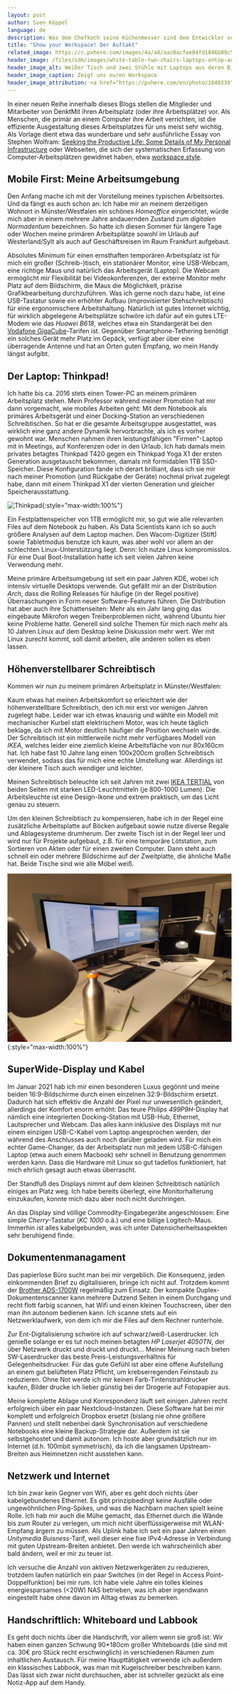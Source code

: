 ```yaml
---
layout: post
author: Sven Köppel
language: de
description: Was dem Chefkoch seine Küchenmesser sind dem Entwickler seine Rechner. Ein Auftakt zum Austausch über produktive Arbeitsumgebungen.
title: "Show your Workspace! Der Auftakt"
related_image: https://c.pxhere.com/images/4a/a8/aac0acfee04fd1846b89c55afcfd-1640239.jpg!d
header_image: /files/sdm/images/white-table-two-chairs-laptops-ontop-and-businessmen-in-display-facing-each-other.jpeg
header_image_alt: Weißer Tisch und zwei Stühle mit Laptops aus deren Bildschirmen herausragend sich zwei Männer anschauen
header_image_caption: Zeigt uns euren Workspace
header_image_attribution: <a href="https://pxhere.com/en/photo/1640239">Mohamed Hassan</a>, <a href="https://creativecommons.org/publicdomain/zero/1.0/">CC0</a>, via PxHere
---
```


In einer neuen Reihe innerhalb dieses Blogs stellen die Mitglieder und Mitarbeiter von DenktMit
ihren Arbeitsplatz (oder ihre Arbeitsplätze) vor. Als Menschen, die primär an einem Computer ihre
Arbeit verrichten, ist die effiziente Ausgestaltung dieses Arbeitsplatzes für uns meist sehr wichtig.
Als Vorlage dient etwa das wunderbare und sehr ausführliche Essay von Stephen Wolfram:
[Seeking the Productive Life: Some Details of My Personal Infrastructure](https://writings.stephenwolfram.com/2019/02/seeking-the-productive-life-some-details-of-my-personal-infrastructure/) oder Webseiten, die sich der
systematischen Erfassung von Computer-Arbeitsplätzen gewidmet haben, etwa
[workspace.style](https://workspace.style/).

## Mobile First: Meine Arbeitsumgebung

Den Anfang mache ich mit der Vorstellung meines typischen Arbeitsortes. Und da fängt es auch
schon an: Ich habe mir an meinem derzeitigen Wohnort in Münster/Westfalen ein schönes
*Homeoffice* eingerichtet, würde mich aber in einem mehrere Jahre andauernden Zustand 
zum *digitalen Normadentum* bezeichnen. So hatte ich diesen Sommer für längere Tage oder Wochen
meine primären Arbeitsplätze sowohl im Urlaub auf Westerland/Sylt als auch auf Geschäftsreisen
im Raum Frankfurt aufgebaut.

Absolutes Minimum für einen ernsthaften temporären Arbeitsplatz ist für mich ein großer
(Schreib-)tisch, ein stationärer Monitor, eine USB-Webcam, eine richtige Maus und natürlich das
Arbeitsgerät (Laptop). Die Webcam ermöglicht mir Flexibilität bei Videokonferenzen, der externe
Monitor mehr Platz auf dem Bildschirm, die Maus die Möglichkeit, präzise Grafikbearbeitung 
durchzuführen. Was ich gerne noch dazu habe, ist eine USB-Tastatur sowie ein erhöhter Aufbau
(improvisierter Stehschreibtisch) für eine ergonomischere Arbeitshaltung. Natürlich ist gutes
Internet wichtig, für wirklich abgelegene Arbeitsplätze schwöre ich dafür auf ein gutes
LTE-Modem wie das *Huawei B618*, welches etwa ein Standargerät bei den
[Vodafone GigaCube](https://www.vodafone.de/mobiles-internet/internet-auf-dem-land.html)-Tarifen
ist. Gegenüber Smartphone-Tethering benötigt ein solches Gerät mehr Platz im Gepäck, verfügt
aber über eine überragende Antenne und hat an Orten guten Empfang, wo mein Handy längst aufgibt.

## Der Laptop: Thinkpad!

Ich hatte bis ca. 2016 stets einen Tower-PC an meinem primären Arbeitsplatz stehen. Mein Professor
während meiner Promotion hat mir dann vorgemacht, wie mobiles Arbeiten geht: Mit dem Notebook
als primäres Arbeitsgerät und einer Docking-Station an verschiedenen Schreibtischen. So hat er
die gesamte Arbeitsgruppe ausgestattet, was wirklich eine ganz andere Dynamik hervorbrachte, als
ich es vorher gewohnt war. Menschen nahmen ihren leistungsfähigen "Firmen"-Laptop mit in Meetings,
auf Konferenzen oder in den Urlaub. Ich hab damals mein privates betagtes Thinkpad T420 gegen ein
Thinkpad Yoga X1 der ersten Generation ausgetauscht bekommen, damals mit formidablen 1TB SSD-Speicher.
Diese Konfiguration fande ich derart brilliant, dass ich sie mir nach meiner Promotion (und Rückgabe
der Geräte) nochmal privat zugelegt habe, dann mit einem Thinkpad X1 der vierten Generation und
gleicher Speicherausstattung.

![Thinkpad](https://windowsarea.de/wp-content/uploads/2019/01/Lenovo-ThinkPad-X1-Yoga-2019-1.jpg){:style="max-width:100%"}

Ein Festplattenspeicher von 1TB ermöglicht mir, so gut wie alle relevanten Files auf dem Notebook zu
haben. Als Data Scientists kann ich so auch größere Analysen auf dem Laptop machen. Den
Wacom-Digitizer (Stift) sowie Tabletmodus benutze ich kaum, was aber wohl vor allem an der schlechten
Linux-Unterstützung liegt. Denn: Ich nutze Linux kompromisslos. Für eine Dual Boot-Installation hatte
ich seit vielen Jahren keine Verwendung mehr.

Meine primäre Arbeitsumgebung ist seit ein paar Jahren KDE, wobei ich intensiv virtuelle Desktops
verwende. Gut gefällt mir an der Distribution *Arch*, dass die Rolling Releases für häufige (in der
Regel positive) Überraschungen in Form neuer Software-Features führen. Die Distribution hat aber auch
ihre Schattenseiten: Mehr als ein Jahr lang ging das eingebaute Mikrofon wegen Treiberproblemen nicht,
während Ubuntu hier keine Probleme hatte. Generell sind solche Themen für mich nach mehr als 10 Jahren
Linux auf dem Desktop keine Diskussion mehr wert. Wer mit Linux zurecht kommt, soll damit arbeiten, alle
anderen sollen es eben lassen.

## Höhenverstellbarer Schreibtisch

Kommen wir nun zu meinem primären Arbeitsplatz in Münster/Westfalen:

Kaum etwas hat meinen Arbeitskomfort so erleichtert wie der höhenverstellbare Schreibtisch, den ich mir
erst vor wenigen Jahren zugelegt habe. Leider war ich etwas knausrig und wählte ein Modell mit
mechanischer Kurbel statt elektrischem Motor, was ich heute täglich beklage, da ich mit Motor deutlich
häufiger die Position wechseln würde. Der Schreibtisch ist ein mittlerweile nicht mehr verfügbares
Modell von *IKEA*, welches leider eine ziemlich kleine Arbeitsfläche von nur 80x160cm hat. Ich habe
fast 10 Jahre lang einen 100x200cm großen Schreibtisch verwendet, sodass das für mich eine echte
Umstellung war. Allerdings ist der kleinere Tisch auch wendiger und leichter.

Meinen Schreibtisch beleuchte ich seit Jahren mit zwei
[IKEA TERTIAL](https://www.ikea.com/de/de/p/tertial-arbeitsleuchte-weiss-70355455/) von beiden Seiten
mit starken LED-Leuchtmitteln (je 800-1000 Lumen). Die Arbeitsleuchte ist eine Design-Ikone und extrem
praktisch, um das Licht genau zu steuern.

Um den kleinen Schreibtisch zu kompensieren, habe ich in der Regel eine zusätzliche Arbeitsplatte
auf Böcken aufgebaut sowie nutze diverse Regale und Ablagesysteme drumherum. Der zweite Tisch ist in
der Regel leer und wird nur für Projekte aufgebaut, z.B. für eine temporäre Lötstation, zum Sortieren
von Akten oder für einen zweiten Computer. Dann steht auch schnell ein oder mehrere Bildschirme auf
der Zweitplatte, die ähnliche Maße hat. Beide Tische sind wie alle Möbel weiß.

![Thinkpad](/assets/blog/2021-08-26-Workspace-Desk.jpg){:style="max-width:100%"}


## SuperWide-Display und Kabel

Im Januar 2021 hab ich mir einen besonderen Luxus gegönnt und meine beiden 16:9-Bildschirme durch einen
einzelnen 32:9-Bildschirm ersetzt. Dadurch hat sich effektiv die Anzahl der Pixel nur unwesentlich
geändert, allerdings der Komfort enorm erhöht: Das teure *Philips 499P9H*-Display hat nämlich eine
integrierten Docking-Station mit USB-Hub, Ethernet, Lautsprecher und Webcam. Das alles kann inklusive
des Displays mit nur einem einzigen USB-C-Kabel vom Laptop angesprochen werden, der während des
Anschlusses auch noch darüber geladen wird. Für mich ein echter Game-Changer, da der Arbeitsplatz nun
mit jedem USB-C-fähigen Laptop (etwa auch einem Macbook) sehr schnell in Benutzung genommen werden kann.
Dass die Hardware mit Linux so gut tadellos funktioniert, hat mich ehrlich gesagt auch etwas überrascht.

Der Standfuß des Displays nimmt auf dem kleinen Schreibtisch natürlich einiges an Platz weg. Ich habe
bereits überlegt, eine Monitorhalterung einzukaufen, konnte mich dazu aber noch nicht durchringen.

An das Display sind völlige Commodity-Eingabegeräte angeschlossen: Eine simple *Cherry*-Tastatur
(*KC 1000* o.ä.) und eine billige Logitech-Maus. Immerhin ist alles kabelgebunden, was ich unter
Datensicherheitsaspekten sehr beruhigend finde.

## Dokumentenmanagament

Das papierlose Büro sucht man bei mir vergeblich. Die Konsequenz, jeden einkommenden Brief zu
digitalisieren, bringe ich nicht auf. Trotzdem kommt der [Brother ADS-1700W](https://www.brother.de/scanner/ads-1700w)
regelmäßig zum Einsatz. Der kompakte Duplex-Dokumentenscanner kann mehrere Dutzend Seiten in einem
Durchgang und recht flott farbig scannen, hat Wifi und einen kleinen Touchscreen, über den man ihn
autonom bedienen kann. Ich scanne stets auf ein Netzwerklaufwerk, von dem ich mir die Files auf dem
Rechner runterhole.

Zur Ent-Digitalisierung schwöre ich auf schwarz/weiß-Laserdrucker. Ich genieße solange er es tut noch
meinen betagten *HP Laserjet 4050TN*, der über Netzwerk druckt und druckt und druckt... Meiner Meinung
nach bieten SW-Laserdrucker das beste Preis-Leistungsverhältnis für Gelegenheitsdrucker. Für das gute
Gefühl ist aber eine offene Aufstellung an einem gut belüfteten Platz Pflicht, um krebserregenden
Feinstaub zu reduzieren. Ohne Not werde ich mir keinen Farb-Tintenstrahldrucker kaufen, Bilder drucke
ich lieber günstig bei der Drogerie auf Fotopapier aus.

Meine komplette Ablage und Korrespondenz läuft seit einigen Jahren recht erfolgreich über ein paar
Nextcloud-Instanzen. Diese Software hat bei mir komplett und erfolgreich Dropbox ersetzt (bislang nie
ohne größere Pannen) und stellt nebenbei dank Synchronisation auf verschiedene Notebooks eine kleine
Backup-Strategie dar. Außerdem ist sie selbstgehostet und damit autonom. Ich hoste aber grundsätzlich
nur im Internet (d.h. 100mbit symmetrisch), da ich die langsamen Upstream-Breiten aus Heimnetzen nicht
ausstehen kann.

## Netzwerk und Internet

Ich bin zwar kein Gegner von Wifi, aber es geht doch nichts über kabelgebundenes Ethernet. Es gibt
prinzipbedingt keine Ausfälle oder ungewöhnlichen Ping-Spikes, und was die Nachbarn machen spielt
keine Rolle.  Ich hab mir auch die Mühe gemacht, das Ethernet durch die Wände bis zum Router zu verlegen,
um mich nicht überflüssigerweise mit WLAN-Empfang ärgern zu müssen. Als Uplink habe ich seit ein paar
Jahren einen *Unitymedia Buisness*-Tarif, weil dieser eine fixe IPv4-Adresse in Verbindung mit guten
Upstream-Breiten anbietet. Den werde ich wahrscheinlich aber bald ändern, weil er mir zu teuer ist.

Ich versuche die Anzahl von aktiven Netzwerkgeräten zu reduzieren, trotzdem laufen natürlich ein paar
Switches (in der Regel in Access Point-Doppelfunktion) bei mir rum. Ich habe viele Jahre ein tolles
kleines energiesparsames (<20W) NAS betrieben, was ich aber irgendwann eingestellt habe ohne davon im
Alltag etwas zu bemerken.

## Handschriftlich: Whiteboard und Labbook

Es geht doch nichts über die Handschrift, vor allem wenn sie groß ist: Wir haben einen ganzen Schwung
90*180cm großer Whiteboards (die sind mit ca. 30€ pro Stück recht erschwinglich) in verschiedenen
Räumen zum inhaltlichen Austausch. Für meine Haupttätigkeit verwende ich außerdem ein klassisches
Labbook, was man mit Kugelschreiber beschreiben kann. Das lässt sich zwar nicht durchsuchen, aber
ist schneller gezückt als eine Notiz-App auf dem Handy.
